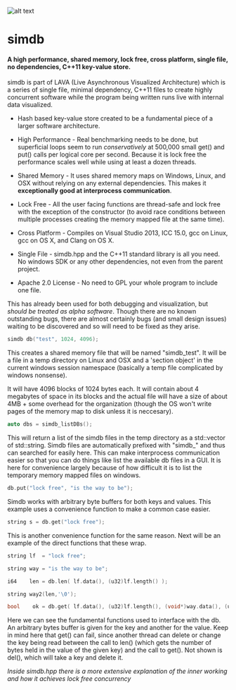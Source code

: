 
![alt text](https://github.com/LiveAsynchronousVisualizedArchitecture/simdb/blob/master/numbered_slots_upshot.jpg "A key value store is kind of like this")

# simdb
#### A high performance, shared memory, lock free, cross platform, single file, no dependencies, C++11 key-value store.

simdb is part of LAVA (Live Asynchronous Visualized Architecture) which is a series of single file, minimal dependency, C++11 files to create highly concurrent software while the program being written runs live with internal data visualized.

- Hash based key-value store created to be a fundamental piece of a larger software architecture. 

- High Performance - Real benchmarking needs to be done, but superficial loops seem to run *conservatively* at 500,000 small get() and put() calls per logical core per second. Because it is lock free the performance scales well while using at least a dozen threads. 

- Shared Memory - It uses shared memory maps on Windows, Linux, and OSX without relying on any external dependencies.  This makes it __exceptionally good at interprocess communication__. 

- Lock Free - All the user facing functions are thread-safe and lock free with the exception of the constructor (to avoid race conditions between multiple processes creating the memory mapped file at the same time). 

- Cross Platform - Compiles on Visual Studio 2013, ICC 15.0, gcc on Linux, gcc on OS X, and Clang on OS X.

- Single File - simdb.hpp and the C++11 standard library is all you need. No windows SDK or any other dependencies, not even from the parent project. 

- Apache 2.0 License - No need to GPL your whole program to include one file. 

This has already been used for both debugging and visualization, but *should be treated as alpha software*.  Though there are no known outstanding bugs, there are almost certainly bugs (and small design issues) waiting to be discovered and so will need to be fixed as they arise. 

```cpp
simdb db("test", 1024, 4096);
```

This creates a shared memory file that will be named "simdb_test". It will be a file in a temp directory on Linux and OSX and a 'section object' in the current windows session namespace (basically a temp file complicated by windows nonsense).

It will have 4096 blocks of 1024 bytes each.  It will contain about 4 megabytes of space in its blocks and the actual file will have a size of about 4MB + some overhead for the organization (though the OS won't write pages of the memory map to disk unless it is neccesary). 

```cpp
auto dbs = simdb_listDBs();
```

This will return a list of the simdb files in the temp directory as a std::vector of std::string.  Simdb files are automatically prefixed with "simdb_" and thus can searched for easily here.  This can make interprocess communication easier so that you can do things like list the available db files in a GUI.  It is here for convenience largely because of how difficult it is to list the temporary memory mapped files on windows. 

```cpp
db.put("lock free", "is the way to be");
```

Simdb works with arbitrary byte buffers for both keys and values. This example uses a convenience function to make a common case easier. 

```cpp 
string s = db.get("lock free");
```

This is another convenience function for the same reason. Next will be an example of the direct functions that these wrap.

```cpp
string lf  = "lock free";

string way = "is the way to be";

i64    len = db.len( lf.data(), (u32)lf.length() );

string way2(len,'\0');

bool    ok = db.get( lf.data(), (u32)lf.length(), (void*)way.data(), (u32)way.length() );
```

Here we can see the fundamental functions used to interface with the db. An arbitrary bytes buffer is given for the key and another for the value.  Keep in mind here that get() can fail, since another thread can delete or change the key being read between the call to len() (which gets the number of bytes held in the value of the given key) and the call to get().
Not shown is del(), which will take a key and delete it.


*Inside simdb.hpp there is a more extensive explanation of the inner working and how it achieves lock free concurrency*


